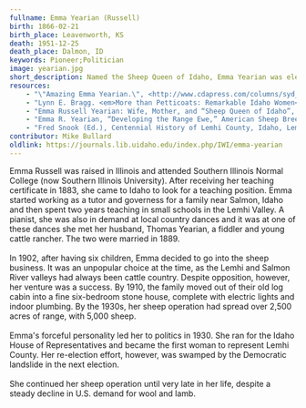 ```yaml
---
fullname: Emma Yearian (Russell)
birth: 1866-02-21
birth_place: Leavenworth, KS
death: 1951-12-25
death_place: Dalmon, ID
keywords: Pioneer;Politician
image: yearian.jpg
short_description: Named the Sheep Queen of Idaho, Emma Yearian was elected to the Idaho Legislature in 1930. After she moved to the west at 21, Emma made a name for herself in the sheep business, starting with 1,200 ewes in Lemhi Valley. Her business prospered through the first World War, and she survived the great depression with her "head bloody but unbowed," she said.
resources: 
    - "\"Amazing Emma Yearian.\", <http://www.cdapress.com/columns/syd_albright/article_1c922a2c-302d-50e1-8cb2-e1ca37091681.html>"
    - "Lynn E. Bragg. <em>More than Petticoats: Remarkable Idaho Women</em>. 2001."
    - "Emma Russell Yearian: Wife, Mother, and “Sheep Queen of Idaho”, <https://web.archive.org/web/20190308213938/http://sfcompanion.blogspot.com/2019/02/emma-russell-yearian-wife-mother-and.html>"
    - "Emma R. Yearian, “Developing the Range Ewe,” American Sheep Breeder and Wool Grower, Vol. 40, No. 1, Chicago (January 1920)."
    - "Fred Snook (Ed.), Centennial History of Lemhi County, Idaho, Lemhi County History Committee, Salmon, Idaho (1992)."
contributor: Mike Bullard
oldlink: https://journals.lib.uidaho.edu/index.php/IWI/emma-yearian
---
```


Emma Russell was raised in Illinois and attended Southern Illinois Normal College (now Southern Illinois University). After receiving her teaching certificate in 1883, she came to Idaho to look for a teaching position. Emma started working as a tutor and governess for a family near Salmon, Idaho and then spent two years teaching in small schools in the Lemhi Valley. A pianist, she was also in demand at local country dances and it was at one of these dances she met her husband, Thomas Yearian, a fiddler and young cattle rancher. The two were married in 1889. <br><br> In 1902, after having six children, Emma decided to go into the sheep business. It was an unpopular choice at the time, as the Lemhi and Salmon River valleys had always been cattle country. Despite opposition, however, her venture was a success. By 1910, the family moved out of their old log cabin into a fine six-bedroom stone house, complete with electric lights and indoor plumbing. By the 1930s, her sheep operation had spread over 2,500 acres of range, with 5,000 sheep. <br><br> Emma's forceful personality led her to politics in 1930. She ran for the Idaho House of Representatives and became the first woman to represent Lemhi County. Her re-election effort, however, was swamped by the Democratic landslide in the next election. <br><br> She continued her sheep operation until very late in her life, despite a steady decline in U.S. demand for wool and lamb.
